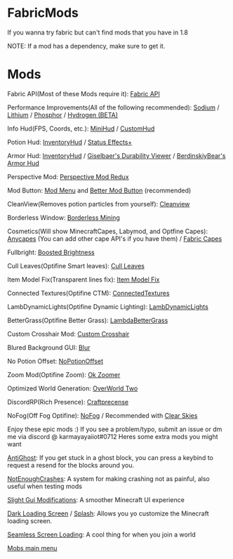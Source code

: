 # FabricMods
If you wanna try fabric but can't find mods that you have in 1.8

NOTE: If a mod has a dependency, make sure to get it.

# Mods

Fabric API(Most of these Mods require it): [Fabric API](https://www.curseforge.com/minecraft/mc-mods/fabric-api)

Performance Improvements(All of the following recommended): [Sodium](https://www.curseforge.com/minecraft/mc-mods/sodium) / [Lithium](https://www.curseforge.com/minecraft/mc-mods/lithium) / [Phosphor](https://www.curseforge.com/minecraft/mc-mods/phosphor) / [Hydrogen (BETA)](https://github.com/jellysquid3/hydrogen-fabric/releases)

Info Hud(FPS, Coords, etc.): [MiniHud](https://www.curseforge.com/minecraft/mc-mods/minihud) / [CustomHud](https://www.curseforge.com/minecraft/mc-mods/customhud)

Potion Hud: [InventoryHud](https://www.curseforge.com/minecraft/mc-mods/inventory-hud-forge) / [Status Effects+](https://www.curseforge.com/minecraft/mc-mods/huddons-status-effects)

Armor Hud: [InventoryHud](https://www.curseforge.com/minecraft/mc-mods/inventory-hud-forge) / [Giselbaer's Durability Viewer](https://www.curseforge.com/minecraft/mc-mods/giselbaers-durability-viewer) / [BerdinskiyBear's Armor Hud](https://www.curseforge.com/minecraft/mc-mods/berdinskiybears-armor-hud)

Perspective Mod: [Perspective Mod Redux](https://www.curseforge.com/minecraft/mc-mods/perspective-mod-redux)

Mod Button: [Mod Menu](https://www.curseforge.com/minecraft/mc-mods/modmenu) and [Better Mod Button](https://www.curseforge.com/minecraft/mc-mods/better-mod-button) (recommended)

CleanView(Removes potion particles from yourself): [Cleanview](https://www.curseforge.com/minecraft/mc-mods/cleanview-fabric)

Borderless Window: [Borderless Mining](https://www.curseforge.com/minecraft/mc-mods/borderless-mining)

Cosmetics(Will show MinecraftCapes, Labymod, and Optfine Capes): [Anycapes](https://www.curseforge.com/minecraft/mc-mods/anycapes) (You can add other cape API's if you have them) / [Fabric Capes](https://www.curseforge.com/minecraft/mc-mods/capes)

Fullbright: [Boosted Brightness](https://www.curseforge.com/minecraft/mc-mods/boosted-brightness)

Cull Leaves(Optifine Smart leaves): [Cull Leaves](https://www.curseforge.com/minecraft/mc-mods/cull-leaves)

Item Model Fix(Transparent lines fix): [Item Model Fix](https://www.curseforge.com/minecraft/mc-mods/item-model-fix)

Connected Textures(Optifine CTM): [ConnectedTextures](https://www.curseforge.com/minecraft/mc-mods/ctm-fabric)

LambDynamicLights(Optifine Dynamic Lighting): [LambDynamicLights](https://www.curseforge.com/minecraft/mc-mods/lambdynamiclights)

BetterGrass(Optifine Better Grass): [LambdaBetterGrass](https://www.curseforge.com/minecraft/mc-mods/lambdabettergrass)

Custom Crosshair Mod: [Custom Crosshair](https://www.curseforge.com/minecraft/mc-mods/custom-crosshair-mod)

Blured Background GUI: [Blur](https://www.curseforge.com/minecraft/mc-mods/blur-fabric)

No Potion Offset: [NoPotionOffset](https://www.curseforge.com/minecraft/mc-mods/no-potion-offset)

Zoom Mod(Optifine Zoom): [Ok Zoomer](https://www.curseforge.com/minecraft/mc-mods/ok-zoomer)

Optimized World Generation: [OverWorld Two](https://www.curseforge.com/minecraft/mc-mods/overworld-two)

DiscordRP(Rich Presence): [Craftprecense](https://www.curseforge.com/minecraft/mc-mods/craftpresence)

NoFog(Off Fog Optifine): [NoFog](https://www.curseforge.com/minecraft/mc-mods/nofog) / Recommended with [Clear Skies](https://www.curseforge.com/minecraft/mc-mods/clear-skies)


Enjoy these epic mods :)
If you see a problem/typo, submit an issue or dm me via discord @ karmayayaiiot#0712
Heres some extra mods you might want

[AntiGhost](https://www.curseforge.com/minecraft/mc-mods/antighost): If you get stuck in a ghost block, you can press a keybind to request a resend for the blocks around you.

[NotEnoughCrashes](https://www.curseforge.com/minecraft/mc-mods/not-enough-crashes): A system for making crashing not as painful, also useful when testing mods

[Slight Gui Modifications](https://www.curseforge.com/minecraft/mc-mods/slight-gui-modifications): A smoother Minecraft UI experience

[Dark Loading Screen](https://www.curseforge.com/minecraft/mc-mods/dark-loading-screen) / [Splash](https://www.curseforge.com/minecraft/mc-mods/splash): Allows you yo customize the Minecraft loading screen.

[Seamless Screen Loading](https://www.curseforge.com/minecraft/mc-mods/seamless-loading-screen): A cool thing for when you join a world

[Mobs main menu](https://www.curseforge.com/minecraft/mc-mods/mobs-main-menu)

